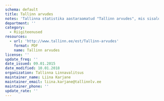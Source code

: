 ```yaml
---
schema: default
title: Tallinn arvudes
notes: 'Tallinna statistika aastaraamatud "Tallinn arvudes", mis sisaldavad andmeid Tallinna rahvastiku, sotsiaalelu, majanduse ja keskkonna kohta'
department: ''
category:
  - Riigiteenused
resources:
  - url: 'http://www.tallinn.ee/est/Tallinn-arvudes'
    format: PDF
    name: Tallinn arvudes
license: ''
update_freq: ''
date_issued: 09.01.2015
date_modified: 10.01.2018
organization: Tallinna Linnavalitsus
maintainer_name: Liina Karjane
maintainer_email: liina.karjane@tallinnlv.ee
maintainer_phone: ''
update_rate: ''
---
```


